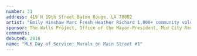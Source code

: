 ```yaml
---
number: 31
address: 419 N 19th Street Baton Rouge, LA 70802
artist: "Emily Hinshaw Marc Fresh Heather Richard 1,000+ community volunteers"
sponsor: The Walls Project, Office of the Mayor-President, Mid City Redevelopment Alliance, BREC, City Year, Cox Louisiana, Jack & Jill Foundation, Louisiana Delta Service Corps, Forum 35, Big Buddy Program, PPG Paints, Forwards Arts, #10WordStoriesBR, The Futures Fund, Build The Fire, MetroMorphosis, Leadership BR, UpAlliance, Christian Outreach Ministries, CACRC, Small World Intl, Made Groceries, Baton Rouge Music Studios, WHYR Community Radio, Elevator Projects, Destiny Center, Unitarian Church of Baton Rouge, Lanie Bird Design, V.P.C.A, Village Project, Mid City Studios, The RedStick Project, Dialogue On Race Louisiana, The Boys & Girls Club of Greater Baton Rouge, and Lamar Advertising Company
comments: 
debuted: 2016
name: "MLK Day of Service: Murals on Main Street #1"
---
```

